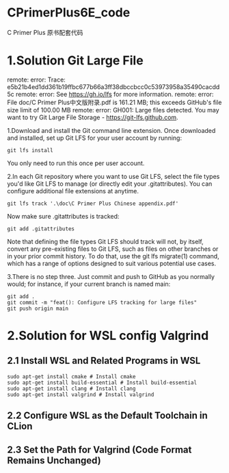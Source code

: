 # CPrimerPlus6E_code
C Primer Plus 原书配套代码

# 1.Solution Git Large File 
remote: error: Trace: e5b21b4ed1dd361b19ffbc677b66a3ff38dbccbcc0c53973958a35490cacdd5c
remote: error: See https://gh.io/lfs for more information.
remote: error: File doc/C Primer Plus中文版附录.pdf is 161.21 MB; this exceeds GitHub's file size limit of 100.00 MB
remote: error: GH001: Large files detected. You may want to try Git Large File Storage - https://git-lfs.github.com.

1.Download and install the Git command line extension. Once downloaded and installed, set up Git LFS for your user account by running:
```
git lfs install
```
You only need to run this once per user account.

2.In each Git repository where you want to use Git LFS, select the file types you'd like Git LFS to manage (or directly edit your .gitattributes). You can configure additional file extensions at anytime.
```
git lfs track '.\doc\C Primer Plus Chinese appendix.pdf'
```
Now make sure .gitattributes is tracked:
```
git add .gitattributes
```
Note that defining the file types Git LFS should track will not, by itself, convert any pre-existing files to Git LFS, such as files on other branches or in your prior commit history. To do that, use the git lfs migrate(1) command, which has a range of options designed to suit various potential use cases.

3.There is no step three. Just commit and push to GitHub as you normally would; for instance, if your current branch is named main:
```
git add .
git commit -m "feat(): Configure LFS tracking for large files"
git push origin main
```

# 2.Solution for WSL config Valgrind
## 2.1 Install WSL and Related Programs in WSL
```shell
sudo apt-get install cmake # Install cmake  
sudo apt-get install build-essential # Install build-essential  
sudo apt-get install clang # Install clang  
sudo apt-get install valgrind # Install valgrind
```
## 2.2 Configure WSL as the Default Toolchain in CLion
## 2.3 Set the Path for Valgrind (Code Format Remains Unchanged)